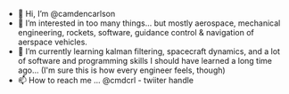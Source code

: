 - 👋 Hi, I’m @camdencarlson
- 👀 I’m interested in too many things... but mostly aerospace, mechanical engineering, rockets, software, guidance control & navigation of aerspace vehicles.
- 🌱 I’m currently learning kalman filtering, spacecraft dynamics, and a lot of software and programming skills I should have learned a long time ago... (I'm sure this is how every engineer feels, though)
- 📫 How to reach me ... @cmdcrl - twiiter handle

<!---
camdencarlson/camdencarlson is a ✨ special ✨ repository because its `README.md` (this file) appears on your GitHub profile.
You can click the Preview link to take a look at your changes.
--->
